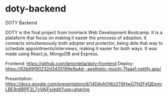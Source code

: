 # doty-backend

DOTY Backend

DOTY is the final project from IronHack Web Development Bootcamp. It is a plataform that focus on making it easier the proccess of adoption. It connects simultaneously both adopter and protector, being able that way to schedule appointments/interviews, making it easier for both ways. 
It was made using React.js, MongoDB and Express.

Frontend: https://github.com/bmortella/doty-frontend
Deploy: https://62b69f80232d3435199e9a4d--aesthetic-mochi-7faae1.netlify.app/


Presentation: https://docs.google.com/presentation/d/14DAvhOWz2T6HwG7H2F4QEpmrLBE9rdRIPF2L7yVAjFs/edit?usp=sharing
